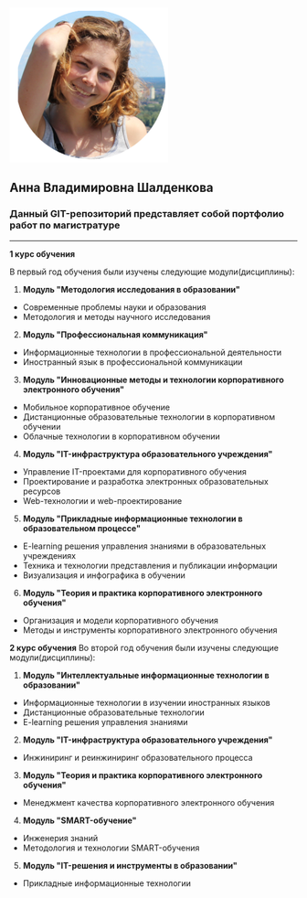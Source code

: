 ![z](https://raw.githubusercontent.com/Shaldenkova/portfolio/master/IMG_0933.png)

## **Анна Владимировна Шалденкова**

### Данный GIT-репозиторий представляет собой портфолио работ по магистратуре

***


**1 курс обучения**

В первый год обучения были изучены следующие модули(дисциплины):

1.  **Модуль "Методология исследования в образовании"**
- Современные проблемы науки и образования
- Методология и методы научного исследования

2.  **Модуль "Профессиональная коммуникация"**
- Информационные технологии в профессиональной деятельности
- Иностранный язык в профессиональной коммуникации

3.  **Модуль "Инновационные методы и технологии корпоративного электронного обучения"**
- Мобильное корпоративное обучение
- Дистанционные образовательные технологии в корпоративном обучении
- Облачные технологии в корпоративном обучении

4.  **Модуль "IT-инфраструктура образовательного учреждения"**
- Управление IT-проектами для корпоративного обучения
- Проектирование и разработка электронных образовательных ресурсов
- Web-технологии и web-проектирование

5.  **Модуль "Прикладные информационные технологии в образовательном процессе"**
- E-learning решения управления знаниями в образовательных учреждениях
- Техника и технологии представления и публикации информации
- Визуализация и инфографика в обучении

6.  **Модуль "Теория и практика корпоративного электронного обучения"**
- Организация и модели корпоративного обучения
- Методы и инструменты корпоративного электронного обучения


**2 курс обучения**
Во второй год обучения были изучены следующие модули(дисциплины):

1.  **Модуль "Интеллектуальные информационные технологии в образовании"**
- Информационные технологии в изучении иностранных языков
- Дистанционные образовательные технологии
- E-learning решения управления знаниями

2.  **Модуль "IT-инфраструктура образовательного учреждения"**
- Инжиниринг и реинжиниринг образовательного процесса

3.  **Модуль "Теория и практика корпоративного электронного обучения"**
- Менеджмент качества корпоративного электронного обучения

4.  **Модуль "SMART-обучение"**
- Инженерия знаний
- Методология и технологии SMART-обучения

5.  **Модуль "IT-решения и инструменты в образовании"**
- Прикладные информационные технологии

